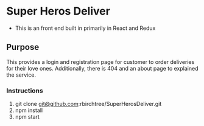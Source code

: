 # Super Heros Deliver 
* This is an front end built in primarily in React and Redux 

## Purpose
This provides a login and registration page for customer to order deliveries for their love ones. Additionally, there is 404 and an about page to explained the service.


### Instructions

1. git clone git@github.com:rbirchtree/SuperHerosDeliver.git
2. npm install
3. npm start